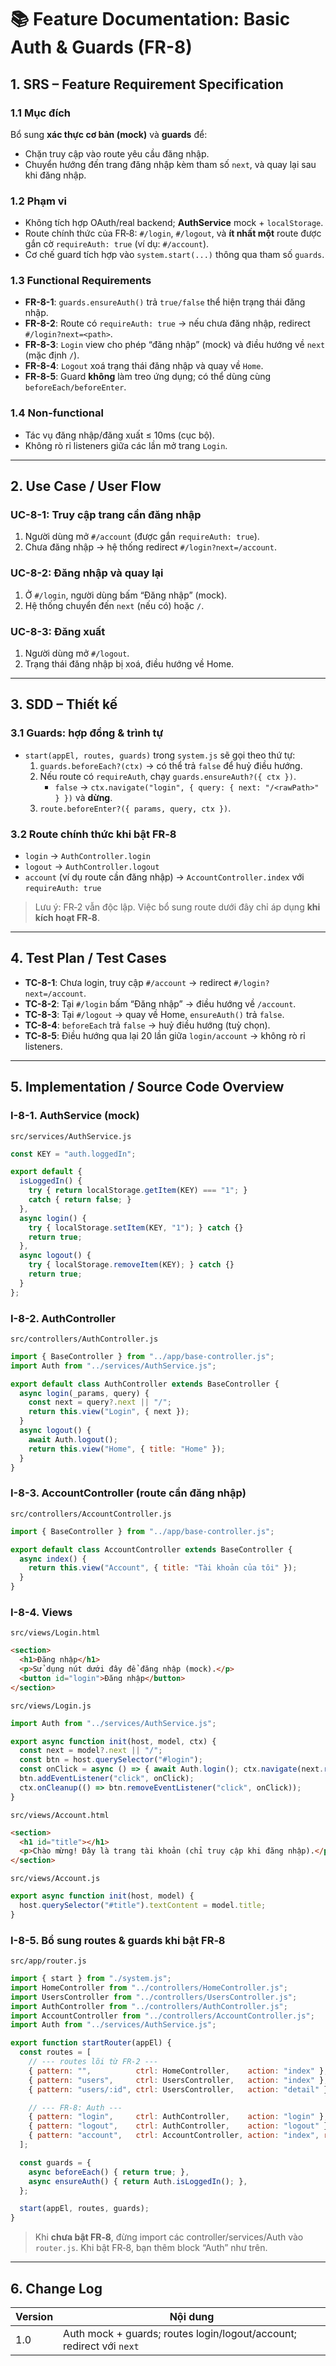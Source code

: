 # 📚 Feature Documentation: Basic Auth & Guards (FR-8)

## 1. SRS – Feature Requirement Specification

### 1.1 Mục đích
Bổ sung **xác thực cơ bản (mock)** và **guards** để:
- Chặn truy cập vào route yêu cầu đăng nhập.
- Chuyển hướng đến trang đăng nhập kèm tham số `next`, và quay lại sau khi đăng nhập.

### 1.2 Phạm vi
- Không tích hợp OAuth/real backend; **AuthService** mock + `localStorage`.
- Route chính thức của FR‑8: `#/login`, `#/logout`, và **ít nhất một** route được gắn cờ `requireAuth: true` (ví dụ: `#/account`).
- Cơ chế guard tích hợp vào `system.start(...)` thông qua tham số `guards`.

### 1.3 Functional Requirements
- **FR-8-1**: `guards.ensureAuth()` trả `true/false` thể hiện trạng thái đăng nhập.
- **FR-8-2**: Route có `requireAuth: true` → nếu chưa đăng nhập, redirect `#/login?next=<path>`.
- **FR-8-3**: `Login` view cho phép “đăng nhập” (mock) và điều hướng về `next` (mặc định `/`).
- **FR-8-4**: `Logout` xoá trạng thái đăng nhập và quay về `Home`.
- **FR-8-5**: Guard **không** làm treo ứng dụng; có thể dùng cùng `beforeEach/beforeEnter`.

### 1.4 Non-functional
- Tác vụ đăng nhập/đăng xuất ≤ 10ms (cục bộ).
- Không rò rỉ listeners giữa các lần mở trang `Login`.

---

## 2. Use Case / User Flow

### UC-8-1: Truy cập trang cần đăng nhập
1. Người dùng mở `#/account` (được gắn `requireAuth: true`).
2. Chưa đăng nhập → hệ thống redirect `#/login?next=/account`.

### UC-8-2: Đăng nhập và quay lại
1. Ở `#/login`, người dùng bấm “Đăng nhập” (mock).
2. Hệ thống chuyển đến `next` (nếu có) hoặc `/`.

### UC-8-3: Đăng xuất
1. Người dùng mở `#/logout`.
2. Trạng thái đăng nhập bị xoá, điều hướng về Home.

---

## 3. SDD – Thiết kế

### 3.1 Guards: hợp đồng & trình tự
- `start(appEl, routes, guards)` trong `system.js` sẽ gọi theo thứ tự:
  1) `guards.beforeEach?(ctx)` → có thể trả `false` để huỷ điều hướng.
  2) Nếu route có `requireAuth`, chạy `guards.ensureAuth?({ ctx })`.
     - `false` → `ctx.navigate("login", { query: { next: "/<rawPath>" } })` và **dừng**.
  3) `route.beforeEnter?({ params, query, ctx })`.

### 3.2 Route chính thức khi **bật FR‑8**
- `login` → `AuthController.login`
- `logout` → `AuthController.logout`
- `account` (ví dụ route cần đăng nhập) → `AccountController.index` với `requireAuth: true`

> Lưu ý: FR‑2 vẫn độc lập. Việc bổ sung route dưới đây chỉ áp dụng **khi kích hoạt FR‑8**.

---

## 4. Test Plan / Test Cases

- **TC-8-1**: Chưa login, truy cập `#/account` → redirect `#/login?next=/account`.
- **TC-8-2**: Tại `#/login` bấm “Đăng nhập” → điều hướng về `/account`.
- **TC-8-3**: Tại `#/logout` → quay về Home, `ensureAuth()` trả `false`.
- **TC-8-4**: `beforeEach` trả `false` → huỷ điều hướng (tuỳ chọn).
- **TC-8-5**: Điều hướng qua lại 20 lần giữa `login/account` → không rò rỉ listeners.

---

## 5. Implementation / Source Code Overview

### I-8-1. AuthService (mock)
`src/services/AuthService.js`
```js
const KEY = "auth.loggedIn";

export default {
  isLoggedIn() {
    try { return localStorage.getItem(KEY) === "1"; }
    catch { return false; }
  },
  async login() {
    try { localStorage.setItem(KEY, "1"); } catch {}
    return true;
  },
  async logout() {
    try { localStorage.removeItem(KEY); } catch {}
    return true;
  }
};
```

### I-8-2. AuthController
`src/controllers/AuthController.js`
```js
import { BaseController } from "../app/base-controller.js";
import Auth from "../services/AuthService.js";

export default class AuthController extends BaseController {
  async login(_params, query) {
    const next = query?.next || "/";
    return this.view("Login", { next });
  }
  async logout() {
    await Auth.logout();
    return this.view("Home", { title: "Home" });
  }
}
```

### I-8-3. AccountController (route cần đăng nhập)
`src/controllers/AccountController.js`
```js
import { BaseController } from "../app/base-controller.js";

export default class AccountController extends BaseController {
  async index() {
    return this.view("Account", { title: "Tài khoản của tôi" });
  }
}
```

### I-8-4. Views
`src/views/Login.html`
```html
<section>
  <h1>Đăng nhập</h1>
  <p>Sử dụng nút dưới đây để đăng nhập (mock).</p>
  <button id="login">Đăng nhập</button>
</section>
```

`src/views/Login.js`
```js
import Auth from "../services/AuthService.js";

export async function init(host, model, ctx) {
  const next = model?.next || "/";
  const btn = host.querySelector("#login");
  const onClick = async () => { await Auth.login(); ctx.navigate(next.replace(/^\//,"")); };
  btn.addEventListener("click", onClick);
  ctx.onCleanup(() => btn.removeEventListener("click", onClick));
}
```

`src/views/Account.html`
```html
<section>
  <h1 id="title"></h1>
  <p>Chào mừng! Đây là trang tài khoản (chỉ truy cập khi đăng nhập).</p>
</section>
```

`src/views/Account.js`
```js
export async function init(host, model) {
  host.querySelector("#title").textContent = model.title;
}
```

### I-8-5. Bổ sung routes & guards khi **bật FR‑8**
`src/app/router.js`
```js
import { start } from "./system.js";
import HomeController from "../controllers/HomeController.js";
import UsersController from "../controllers/UsersController.js";
import AuthController from "../controllers/AuthController.js";
import AccountController from "../controllers/AccountController.js";
import Auth from "../services/AuthService.js";

export function startRouter(appEl) {
  const routes = [
    // --- routes lõi từ FR-2 ---
    { pattern: "",          ctrl: HomeController,    action: "index" },
    { pattern: "users",     ctrl: UsersController,   action: "index" },
    { pattern: "users/:id", ctrl: UsersController,   action: "detail" },

    // --- FR-8: Auth ---
    { pattern: "login",     ctrl: AuthController,    action: "login" },
    { pattern: "logout",    ctrl: AuthController,    action: "logout" },
    { pattern: "account",   ctrl: AccountController, action: "index", requireAuth: true },
  ];

  const guards = {
    async beforeEach() { return true; },
    async ensureAuth() { return Auth.isLoggedIn(); },
  };

  start(appEl, routes, guards);
}
```

> Khi **chưa bật FR‑8**, đừng import các controller/services/Auth vào `router.js`. Khi bật FR‑8, bạn thêm block “Auth” như trên.

---

## 6. Change Log
| Version | Nội dung |
| --- | --- |
| 1.0 | Auth mock + guards; routes login/logout/account; redirect với `next` |
